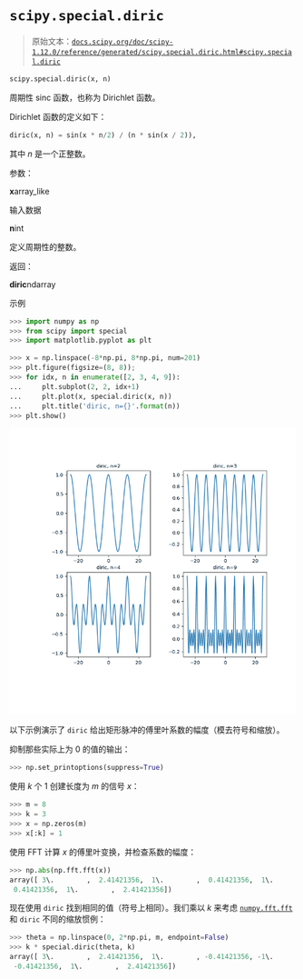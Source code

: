 # `scipy.special.diric`

> 原始文本：[`docs.scipy.org/doc/scipy-1.12.0/reference/generated/scipy.special.diric.html#scipy.special.diric`](https://docs.scipy.org/doc/scipy-1.12.0/reference/generated/scipy.special.diric.html#scipy.special.diric)

```py
scipy.special.diric(x, n)
```

周期性 sinc 函数，也称为 Dirichlet 函数。

Dirichlet 函数的定义如下：

```py
diric(x, n) = sin(x * n/2) / (n * sin(x / 2)), 
```

其中 *n* 是一个正整数。

参数：

**x**array_like

输入数据

**n**int

定义周期性的整数。

返回：

**diric**ndarray

示例

```py
>>> import numpy as np
>>> from scipy import special
>>> import matplotlib.pyplot as plt 
```

```py
>>> x = np.linspace(-8*np.pi, 8*np.pi, num=201)
>>> plt.figure(figsize=(8, 8));
>>> for idx, n in enumerate([2, 3, 4, 9]):
...     plt.subplot(2, 2, idx+1)
...     plt.plot(x, special.diric(x, n))
...     plt.title('diric, n={}'.format(n))
>>> plt.show() 
```

![../../_images/scipy-special-diric-1_00_00.png](img/db90d03b2ed06689bc479e394e34f8c6.png)

以下示例演示了 `diric` 给出矩形脉冲的傅里叶系数的幅度（模去符号和缩放）。

抑制那些实际上为 0 的值的输出：

```py
>>> np.set_printoptions(suppress=True) 
```

使用 *k* 个 1 创建长度为 *m* 的信号 *x*：

```py
>>> m = 8
>>> k = 3
>>> x = np.zeros(m)
>>> x[:k] = 1 
```

使用 FFT 计算 *x* 的傅里叶变换，并检查系数的幅度：

```py
>>> np.abs(np.fft.fft(x))
array([ 3\.        ,  2.41421356,  1\.        ,  0.41421356,  1\.        ,
 0.41421356,  1\.        ,  2.41421356]) 
```

现在使用 `diric` 找到相同的值（符号上相同）。我们乘以 *k* 来考虑 [`numpy.fft.fft`](https://numpy.org/devdocs/reference/generated/numpy.fft.fft.html#numpy.fft.fft "(在 NumPy v2.0.dev0)") 和 `diric` 不同的缩放惯例：

```py
>>> theta = np.linspace(0, 2*np.pi, m, endpoint=False)
>>> k * special.diric(theta, k)
array([ 3\.        ,  2.41421356,  1\.        , -0.41421356, -1\.        ,
 -0.41421356,  1\.        ,  2.41421356]) 
```
